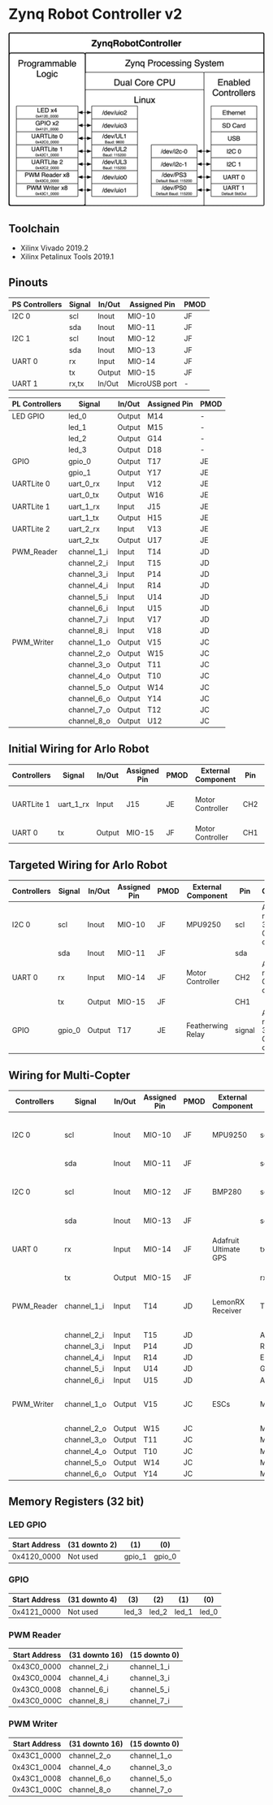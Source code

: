 
# Zynq Robot Controller v2

<p> <img src="https://github.com/smartsystemslab-uf/ZynqRobotController/blob/master/FPGA/Zynq_Robot_Controller_v2/ZynqRobotControllerv2%20Base%20Design.png?raw=True"/> </p>

## Toolchain
- Xilinx Vivado 2019.2
- Xilinx Petalinux Tools 2019.1

## Pinouts

| PS Controllers		| Signal				| In/Out		| Assigned Pin		| PMOD		|
| ----------------- | ------------- | --------- | --------------- |-------- |
| I2C 0 						| scl 					| Inout 		| MIO-10					| JF			|
| 			 						| sda 					| Inout 		| MIO-11					| JF			|
| I2C 1 						| scl 					| Inout 		| MIO-12					| JF			|
| 			 						| sda 					| Inout 		| MIO-13					| JF			|
| UART 0 						| rx 						| Input 		| MIO-14					| JF			|
| 			 						| tx 						| Output 		| MIO-15					| JF			|
| UART 1 						| rx,tx 				| In/Out 		| MicroUSB port		| - 			|

| PL Controllers		| Signal				| In/Out		| Assigned Pin		| PMOD		|
| ----------------- | ------------- | --------- | --------------- |-------- |
| LED GPIO 					| led_0					| Output		| M14 						| -				|
| 			 						| led_1					| Output		| M15 						| -				|
| 			 						| led_2					| Output		| G14 						| -				|
| 			 						| led_3					| Output		| D18 						| -				|
| GPIO  						| gpio_0				| Output		| T17 						| JE			|
| 			 						| gpio_1				| Output		| Y17 						| JE			|
| UARTLite 0 				| uart_0_rx			| Input			| V12 						| JE			|
| 			 						| uart_0_tx			| Output		| W16 						| JE			|
| UARTLite 1 				| uart_1_rx			| Input			| J15 						| JE			|
| 			 						| uart_1_tx			| Output		| H15 						| JE			|
| UARTLite 2 				| uart_2_rx			| Input			| V13 						| JE			|
| 			 						| uart_2_tx			| Output		| U17 						| JE			|
| PWM_Reader 				| channel_1_i		| Input			| T14 						| JD			|
| 			 						| channel_2_i		| Input			| T15 						| JD			|
| 			 						| channel_3_i		| Input			| P14 						| JD			|
| 			 						| channel_4_i		| Input			| R14 						| JD			|
| 			 						| channel_5_i		| Input			| U14 						| JD			|
| 			 						| channel_6_i		| Input			| U15 						| JD			|
| 			 						| channel_7_i		| Input			| V17 						| JD			|
| 			 						| channel_8_i		| Input			| V18 						| JD			|
| PWM_Writer 				| channel_1_o		| Output		| V15 						| JC			|
| 			 						| channel_2_o		| Output		| W15 						| JC			|
| 			 						| channel_3_o		| Output		| T11 						| JC			|
| 			 						| channel_4_o		| Output		| T10 						| JC			|
| 			 						| channel_5_o		| Output		| W14 						| JC			|
| 			 						| channel_6_o		| Output		| Y14 						| JC			|
| 			 						| channel_7_o		| Output		| T12 						| JC			|
| 			 						| channel_8_o		| Output		| U12 						| JC			|


## Initial Wiring for Arlo Robot
| Controllers				| Signal				| In/Out		| Assigned Pin		| PMOD		| External Component		| Pin 		| Comments |
| ----------------- | ------------- | --------- | --------------- |-------- | --------------------- | ------- | -------- |
| UARTLite 1 				| uart_1_rx			| Input 		| J15							| JE			| Motor Controller			| CH2			| Also requires a GND connection |
| UART 0 						| tx 						| Output 		| MIO-15					| JF			|	Motor Controller			| CH1			|					 |


## Targeted Wiring for Arlo Robot
| Controllers				| Signal				| In/Out		| Assigned Pin		| PMOD		| External Component		| Pin 		| Comments |
| ----------------- | ------------- | --------- | --------------- |-------- | --------------------- | ------- | -------- |
| I2C 0 						| scl 					| Inout 		| MIO-10					| JF			| MPU9250								| scl			| Also requires 3.3V and GND connection |
| 			 						| sda 					| Inout 		| MIO-11					| JF			|												| sda 		|					 |
| UART 0 						| rx 						| Input 		| MIO-14					| JF			| Motor Controller			| CH2			| Also requires a GND connection |
| 			 						| tx 						| Output 		| MIO-15					| JF			|												| CH1			|						|
| GPIO  						| gpio_0				| Output		| T17 						| JE			| Featherwing Relay			|	signal	| Also requires 3.3V and GND connection |

## Wiring for Multi-Copter
| Controllers				| Signal				| In/Out		| Assigned Pin		| PMOD		| External Component		| Pin 			| Comments |
| ----------------- | ------------- | --------- | --------------- |-------- | --------------------- | ------- 	| -------- |
| I2C 0 						| scl 					| Inout 		| MIO-10					| JF			| MPU9250								| scl				| Also requires 3.3V and GND connection |
| 			 						| sda 					| Inout 		| MIO-11					| JF			|												| sda 			|					 |
| I2C 0 						| scl 					| Inout 		| MIO-12					| JF			| BMP280								| scl				| Also requires 3.3V and GND connection |
| 			 						| sda 					| Inout 		| MIO-13					| JF			|												| sda 			|					 |
| UART 0 						| rx 						| Input 		| MIO-14					| JF			| Adafruit Ultimate GPS	| tx				| Also requires 3.3V and GND connection |
| 			 						| tx 						| Output 		| MIO-15					| JF			|												| rx				|					 |
| PWM_Reader 				| channel_1_i		| Input			| T14 						| JD			| LemonRX Receiver			|	Throttle	|	Also requires 3.3V and GND connection |
| 			 						| channel_2_i		| Input			| T15 						| JD			|												|	Aileron		|					 |
| 			 						| channel_3_i		| Input			| P14 						| JD			|												|	Rudder		|					 |
| 			 						| channel_4_i		| Input			| R14 						| JD			|												|	Elevator	|					 |
| 			 						| channel_5_i		| Input			| U14 						| JD			|												|	Gear			|					 |
| 			 						| channel_6_i		| Input			| U15 						| JD			|												|	Aux				|					 |
| PWM_Writer 				| channel_1_o		| Output		| V15 						| JC			|	ESCs									|	Motor 1		|	Also requires a GND connection |
| 			 						| channel_2_o		| Output		| W15 						| JC			| 											|	Motor 2		|					 |
| 			 						| channel_3_o		| Output		| T11 						| JC			| 											|	Motor 3		|					 |
| 			 						| channel_4_o		| Output		| T10 						| JC			| 											|	Motor 4		|					 |
| 			 						| channel_5_o		| Output		| W14 						| JC			| 											|	Motor 5		|					 |
| 			 						| channel_6_o		| Output		| Y14 						| JC			| 											|	Motor 6		|					 |



## Memory Registers (32 bit)

### LED GPIO
| Start Address | (31 downto 2) | (1)    | (0)    |
| ------------- | ------------- | ------ | ------ |
| 0x4120_0000   | Not used      | gpio_1 | gpio_0 |

### GPIO
| Start Address | (31 downto 4) | (3)   | (2)   | (1)   | (0)   |
| ------------- | ------------- | ----- | ----- | ----- | ----- |
| 0x4121_0000   | Not used      | led_3 | led_2 | led_1 | led_0 |

### PWM Reader
| Start Address | (31 downto 16) | (15 downto 0) |
| ------------- | -------------- | ------------- |
| 0x43C0_0000   | channel_2_i    | channel_1_i   |
| 0x43C0_0004   | channel_4_i    | channel_3_i   |                           
| 0x43C0_0008   | channel_6_i    | channel_5_i   |                           
| 0x43C0_000C   | channel_8_i    | channel_7_i   |

### PWM Writer
| Start Address | (31 downto 16) | (15 downto 0) |
| ------------- | -------------- | ------------- |
| 0x43C1_0000   | channel_2_o    | channel_1_o   |
| 0x43C1_0004   | channel_4_o    | channel_3_o   |                           
| 0x43C1_0008   | channel_6_o    | channel_5_o   |                           
| 0x43C1_000C   | channel_8_o    | channel_7_o   |                            
